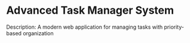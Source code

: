# Advanced Task Manager System
Description: A modern web application for managing tasks with priority-based organization
